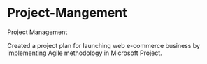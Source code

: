 # Project-Mangement
Project Management 

Created a project plan for launching web e-commerce business by implementing Agile methodology in Microsoft Project.
